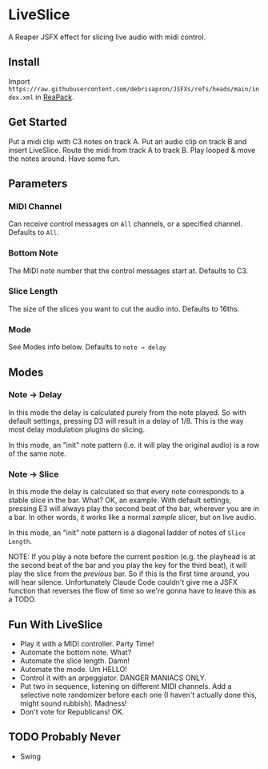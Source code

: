 # LiveSlice

A Reaper JSFX effect for slicing live audio with midi control.

## Install

Import `https://raw.githubusercontent.com/debrisapron/JSFXs/refs/heads/main/index.xml` in [ReaPack](https://reapack.com/).

## Get Started

Put a midi clip with C3 notes on track A. Put an audio clip on track B and insert LiveSlice. Route the midi from track A to track B. Play looped & move the notes around. Have some fun.

## Parameters

### MIDI Channel

Can receive control messages on `All` channels, or a specified channel. Defaults to `All`.

### Bottom Note

The MIDI note number that the control messages start at. Defaults to C3.

### Slice Length

The size of the slices you want to cut the audio into. Defaults to 16ths.

### Mode

See Modes info below. Defaults to `note → delay`

## Modes

### Note → Delay

In this mode the delay is calculated purely from the note played. So with default settings, pressing D3 will result in a delay of 1/8. This is the way most delay modulation plugins do slicing.

In this mode, an "init" note pattern (i.e. it will play the original audio) is a row of the same note.

### Note → Slice

In this mode the delay is calculated so that every note corresponds to a stable slice in the bar. What? OK, an example. With default settings, pressing E3 will always play the second beat of the bar, wherever you are in a bar. In other words, it works like a normal _sample_ slicer, but on live audio.

In this mode, an "init" note pattern is a diagonal ladder of notes of `Slice Length`.

NOTE: If you play a note before the current position (e.g. the playhead is at the second beat of the bar and you play the key for the third beat), it will play the slice from the _previous_ bar. So if this is the first time around, you will hear silence. Unfortunately Claude Code couldn't give me a JSFX function that reverses the flow of time so we're gonna have to leave this as a TODO.

## Fun With LiveSlice

- Play it with a MIDI controller. Party Time!
- Automate the bottom note. What?
- Automate the slice length. Damn!
- Automate the mode. Um HELLO!
- Control it with an arpeggiator. DANGER MANIACS ONLY.
- Put two in sequence, listening on different MIDI channels. Add a selective note randomizer before each one (I haven't actually done this, might sound rubbish). Madness!
- Don't vote for Republicans! OK.

## TODO Probably Never

- Swing
